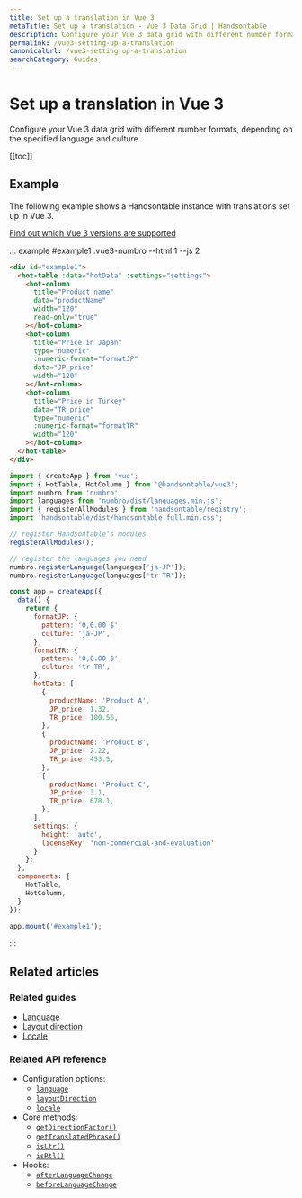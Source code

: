 ```yaml
---
title: Set up a translation in Vue 3
metaTitle: Set up a translation - Vue 3 Data Grid | Handsontable
description: Configure your Vue 3 data grid with different number formats, depending on the specified language and culture.
permalink: /vue3-setting-up-a-translation
canonicalUrl: /vue3-setting-up-a-translation
searchCategory: Guides
---
```


# Set up a translation in Vue 3

Configure your Vue 3 data grid with different number formats, depending on the specified language and culture.

[[toc]]

## Example

The following example shows a Handsontable instance with translations set up in Vue 3.

[Find out which Vue 3 versions are supported](@/guides/integrate-with-vue3/vue3-installation.md#vue-3-version-support)

::: example #example1 :vue3-numbro --html 1 --js 2
```html
<div id="example1">
  <hot-table :data="hotData" :settings="settings">
    <hot-column
      title="Product name"
      data="productName"
      width="120"
      read-only="true"
    ></hot-column>
    <hot-column
      title="Price in Japan"
      type="numeric"
      :numeric-format="formatJP"
      data="JP_price"
      width="120"
    ></hot-column>
    <hot-column
      title="Price in Turkey"
      data="TR_price"
      type="numeric"
      :numeric-format="formatTR"
      width="120"
    ></hot-column>
  </hot-table>
</div>
```

```js
import { createApp } from 'vue';
import { HotTable, HotColumn } from '@handsontable/vue3';
import numbro from 'numbro';
import languages from 'numbro/dist/languages.min.js';
import { registerAllModules } from 'handsontable/registry';
import 'handsontable/dist/handsontable.full.min.css';

// register Handsontable's modules
registerAllModules();

// register the languages you need
numbro.registerLanguage(languages['ja-JP']);
numbro.registerLanguage(languages['tr-TR']);

const app = createApp({
  data() {
    return {
      formatJP: {
        pattern: '0,0.00 $',
        culture: 'ja-JP',
      },
      formatTR: {
        pattern: '0,0.00 $',
        culture: 'tr-TR',
      },
      hotData: [
        {
          productName: 'Product A',
          JP_price: 1.32,
          TR_price: 100.56,
        },
        {
          productName: 'Product B',
          JP_price: 2.22,
          TR_price: 453.5,
        },
        {
          productName: 'Product C',
          JP_price: 3.1,
          TR_price: 678.1,
        },
      ],
      settings: {
        height: 'auto',
        licenseKey: 'non-commercial-and-evaluation'
      }
    };
  },
  components: {
    HotTable,
    HotColumn,
  }
});

app.mount('#example1');
```
:::

## Related articles

### Related guides

- [Language](@/guides/internationalization/language.md)
- [Layout direction](@/guides/internationalization/layout-direction.md)
- [Locale](@/guides/internationalization/locale.md)

### Related API reference

- Configuration options:
  - [`language`](@/api/options.md#language)
  - [`layoutDirection`](@/api/options.md#layoutdirection)
  - [`locale`](@/api/options.md#locale)
- Core methods:
  - [`getDirectionFactor()`](@/api/core.md#getdirectionfactor)
  - [`getTranslatedPhrase()`](@/api/core.md#gettranslatedphrase)
  - [`isLtr()`](@/api/core.md#isltr)
  - [`isRtl()`](@/api/core.md#isrtl)
- Hooks:
  - [`afterLanguageChange`](@/api/hooks.md#afterlanguagechange)
  - [`beforeLanguageChange`](@/api/hooks.md#beforelanguagechange)
